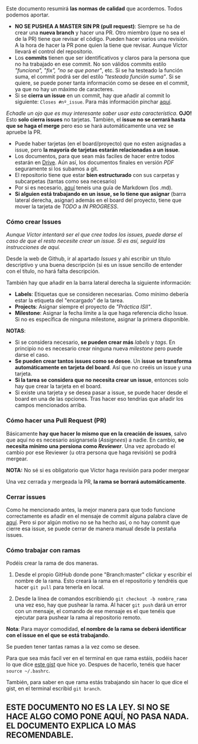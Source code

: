 Este documento resumirá **las normas de calidad** que acordemos. Todos podemos aportar.

- **NO SE PUSHEA A MASTER SIN PR (pull request)**: Siempre se ha de crear una **nueva branch** y hacer una PR. Otro miembro (que no sea el de la PR) tiene que revisar el código. Pueden hacer varios una revisión. A la hora de hacer la PR pone quien la tiene que revisar. Aunque Víctor llevará el control del repositorio.
- Los **commits** tienen que ser identificativos y claros para la persona que no ha trabajado en ese commit. No son válidos commits estilo _"funciona", "fix", "no se que poner"_, etc. Si se ha testeado la función suma, el commit podrá ser del estilo _"testeada función suma"_. Si se quiere, se puede poner tanta información como se desee en el commit, ya que no hay un máximo de caracteres.
- Si se **cierra un issue** en un commit, hay que añadir al commit lo siguiente: `Closes #nº_issue`. Para más información pinchar [aquí](https://help.github.com/en/articles/closing-issues-using-keywords). 

_Echadle un ojo que es muy interesante saber usar esta característica_. **OJO!** Esto **solo cierra issues** no tarjetas. También, el **issue no se cerrará hasta que se haga el merge** pero eso se hará automáticamente una vez se apruebe la PR.
- Puede haber tarjetas (en el board/proyecto) que no esten asignadas a issue, pero **la mayoría de tarjetas estarán relacionadas a un issue**.
- Los documentos, para que sean más faciles de hacer entre todos estarán en [Drive](https://drive.google.com/drive/folders/11TI6JH4CGTRb-80Cpk__9QrWz_RezDju?usp=sharing). Aún así, los documentos finales en versión _PDF_ seguramente si los subamos a git.
- El repositorio tiene que estar **bien estructurado** con sus carpetas y subcarpetas (tantas como sea necesario)
- Por si es necesario, [aquí](https://www.markdownguide.org/) teneis una guía de Markdown (los .md).
- **Si alguien está trabajando en un issue, se lo tiene que asignar** (barra lateral derecha, asignar) además en el board del proyecto, tiene que mover la tarjeta de _TODO_ a _IN PROGRESS_.

### Cómo crear Issues
_Aunque Víctor intentará ser el que cree todos los issues, puede darse el caso de que el resto necesite crear un issue. Si es así, seguid las instrucciones de aquí._

Desde la web de Github, ir al apartado _Issues_ y ahí escribir un título descriptivo y una buena descripción (si es un issue sencillo de entender con el título, no hará falta descripción.

También hay que añadir en la barra lateral derecha la siguiente información:
- **Labels**: Etiquetas que se consideren necesarias. Como mínimo debería estar la etiqueta del "encargado" de la tarea.
- **Projects**: Asignar siempre el proyecto de _"Práctica ISII"_.
- **Milestone**: Asignar la fecha límite a la que haga referencia dicho Issue. Si no es específica de ninguna milestone, asignar la primera disponible.

**NOTAS**:
- Si se considera necesario, **se pueden crear más** _labels_ y _tags_. En principio no es necesario crear ninguna nueva _milestone_ pero puede darse el caso.
- **Se pueden crear tantos issues como se desee**. Un **issue se transforma automáticamente en tarjeta del board**. Así que no creéis un issue y una tarjeta. 
- **Si la tarea se considera que no necesita crear un issue**, entonces solo hay que crear la tarjeta en el board.
- Si existe una tarjeta y se desea pasar a issue, se puede hacer desde el board en una de las opciones. Tras hacer eso tendrías que añadir los campos mencionados arriba.
### Cómo hacer una Pull Request (PR)
Básicamente **hay que hacer lo mismo que en la creación de issues**, salvo que aquí no es necesario asignarsela (_Assignees_) a nadie. En cambio, **se necesita mínimo una persiona como _Reviewer_**. Una vez aprobado el cambio por ese Reviewer (u otra persona que haga revisión) se podrá mergear.

**NOTA:** No sé si es obligatorio que Víctor haga revisión para poder mergear

Una vez cerrada y mergeada la PR, **la rama se borrará automáticamente**.
### Cerrar issues
Como he mencionado antes, la mejor manera para que todo funcione correctamente es añadir en el mensaje de commit alguna palabra clave de [aquí](https://help.github.com/en/articles/closing-issues-using-keywords). Pero si por algún motivo no se ha hecho así, o no hay commit que cierre esa issue, se puede cerrar de manera manual desde la pestaña issues.
### Cómo trabajar con ramas
Podéis crear la rama de dos maneras. 

1. Desde el propio GitHub donde pone "Branch:master" clickar y escribir el nombre de la rama. Esto creará la rama en el repositorio y tendréis que hacer `git pull` para tenerla en local.

2. Desde la línea de comandos escribiendo `git checkout -b nombre_rama` una vez eso, hay que pushear la rama. Al hacer `git push` dará un error con un mensaje, el comando de ese mensaje es el que tenéis que ejecutar para pushear la rama al repositorio remoto.

**Nota**: Para mayor comodidad, **el nombre de la rama se deberá identificar con el issue en el que se está trabajando**.

Se pueden tener tantas ramas a la vez como se desee.

Para que sea más facil ver en el terminal en que rama estáis, podéis hacer lo que dice [este gist](https://gist.github.com/VictorNS69/f86527dd094fac13466b61527338438b) que hice yo. Despues de hacerlo, tenéis que hacer `source ~/.bashrc`.

También, para saber en que rama estás trabajando sin hacer lo que dice el gist, en el terminal escribid `git branch`.

## ESTE DOCUMENTO NO ES LA LEY. SI NO SE HACE ALGO COMO PONE AQUÍ, NO PASA NADA. EL DOCUMENTO EXPLICA LO MÁS RECOMENDABLE.

